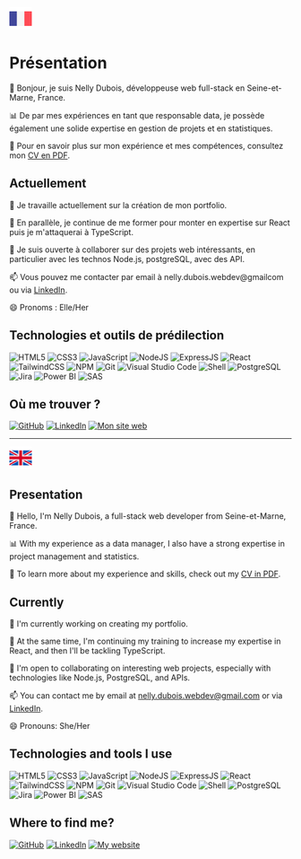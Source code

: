 <!--
**NellyDubois/NellyDubois** is a ✨ _special_ ✨ repository because its `README.md` (this file) appears on your GitHub profile.

Here are some ideas to get you started:
### Hi there 👋

- 🔭 I’m currently working on ...
- 🌱 I’m currently learning ...
- 👯 I’m looking to collaborate on ...
- 🤔 I’m looking for help with ...
- 💬 Ask me about ...
- 📫 How to reach me: ...
- 😄 Pronouns: ...
- ⚡ Fun fact: ...


-->

<!--
| ![Cover](https://github.com/NellyDubois/NellyDubois/blob/main/img/Nel_rognage_ovale-removebg-preview.png) | 
| :------------------------------------------------------: |
-->







<div style="display: inline-block; vertical-align: middle;">
  <img src="https://github.com/NellyDubois/NellyDubois/blob/main/img/france.png" alt="Drapeau Royaume-Uni" width="40">
</div>

# Présentation

👋 Bonjour, je suis Nelly Dubois, développeuse web full-stack en Seine-et-Marne, France.

📊 De par mes expériences en tant que responsable data, je possède également une solide expertise en gestion de projets et en statistiques.

📄 Pour en savoir plus sur mon expérience et mes compétences, consultez mon [CV en PDF](https://github.com/NellyDubois/NellyDubois/blob/main/img/Nelly_DUBOIS_dev_web_VF.pdf). 


## Actuellement

🔭 Je travaille actuellement sur la création de mon portfolio.

🌱 En parallèle, je continue de me former pour monter en expertise sur React puis je m'attaquerai à TypeScript.

👯 Je suis ouverte à collaborer sur des projets web intéressants, en particulier avec les technos Node.js, postgreSQL, avec des API.

📫 Vous pouvez me contacter par email à nelly.dubois.webdev@gmailcom ou via [LinkedIn](https://www.linkedin.com/in/nellydubois/).

😄 Pronoms : Elle/Her


## Technologies et outils de prédilection

![HTML5](https://img.shields.io/badge/HTML5-E34F26?logo=html5&logoColor=white)
![CSS3](https://img.shields.io/badge/CSS3-1572B6?logo=css3&logoColor=white)
![JavaScript](https://img.shields.io/badge/JavaScript-F7DF1E?logo=javascript&logoColor=black)
![NodeJS](https://img.shields.io/badge/NodeJS-339933?logo=node.js&logoColor=white)
![ExpressJS](https://img.shields.io/badge/ExpressJS-000000?logo=express&logoColor=white)
![React](https://img.shields.io/badge/React-61DAFB?logo=react&logoColor=white)
![TailwindCSS](https://img.shields.io/badge/TailwindCSS-06B6D4?logo=tailwindcss&logoColor=white)
![NPM](https://img.shields.io/badge/NPM-CB3837?logo=npm&logoColor=white)
![Git](https://img.shields.io/badge/Git-F05032?logo=git&logoColor=white)
![Visual Studio Code](https://img.shields.io/badge/Visual_Studio_Code-007ACC?logo=visual-studio-code&logoColor=white)
![Shell](https://img.shields.io/badge/Shell-4EAA25?logo=gnu-bash&logoColor=white)
![PostgreSQL](https://img.shields.io/badge/PostgreSQL-336791?logo=postgresql&logoColor=white)
![Jira](https://img.shields.io/badge/Jira-0052CC?logo=jira&logoColor=white)
![Power BI](https://img.shields.io/badge/Power_BI-F2C811?logo=power-bi&logoColor=black)
![SAS](https://img.shields.io/badge/SAS-004990?logo=sas&logoColor=white)

## Où me trouver ?

[![GitHub](https://img.shields.io/badge/GitHub-181717?logo=github&logoColor=white)](https://github.com/NellyDubois/)
[![LinkedIn](https://img.shields.io/badge/LinkedIn-0077B5?logo=linkedin&logoColor=white)](https://www.linkedin.com/in/nellydubois/)
[![Mon site web](https://img.shields.io/badge/Mon%20site-2DD4BF)](https://webdev-nelly-dubois.netlify.app/)


---

<div style="display: inline-block; vertical-align: middle;">
  <img src="https://github.com/NellyDubois/NellyDubois/blob/main/img/united-kingdom.png" alt="Drapeau Royaume-Uni" width="40">
</div>

## Presentation

👋 Hello, I'm Nelly Dubois, a full-stack web developer from Seine-et-Marne, France.

📊 With my experience as a data manager, I also have a strong expertise in project management and statistics.

📄 To learn more about my experience and skills, check out my [CV in PDF](https://github.com/NellyDubois/NellyDubois/blob/main/img/Nelly_DUBOIS_dev_web_VF.pdf).

## Currently

🔭 I'm currently working on creating my portfolio.

🌱 At the same time, I'm continuing my training to increase my expertise in React, and then I'll be tackling TypeScript.

👯 I'm open to collaborating on interesting web projects, especially with technologies like Node.js, PostgreSQL, and APIs.

📫 You can contact me by email at nelly.dubois.webdev@gmail.com or via [LinkedIn](https://www.linkedin.com/in/nellydubois/).

😄 Pronouns: She/Her


## Technologies and tools I use

![HTML5](https://img.shields.io/badge/HTML5-E34F26?logo=html5&logoColor=white)
![CSS3](https://img.shields.io/badge/CSS3-1572B6?logo=css3&logoColor=white)
![JavaScript](https://img.shields.io/badge/JavaScript-F7DF1E?logo=javascript&logoColor=black)
![NodeJS](https://img.shields.io/badge/NodeJS-339933?logo=node.js&logoColor=white)
![ExpressJS](https://img.shields.io/badge/ExpressJS-000000?logo=express&logoColor=white)
![React](https://img.shields.io/badge/React-61DAFB?logo=react&logoColor=white)
![TailwindCSS](https://img.shields.io/badge/TailwindCSS-06B6D4?logo=tailwindcss&logoColor=white)
![NPM](https://img.shields.io/badge/NPM-CB3837?logo=npm&logoColor=white)
![Git](https://img.shields.io/badge/Git-F05032?logo=git&logoColor=white)
![Visual Studio Code](https://img.shields.io/badge/Visual_Studio_Code-007ACC?logo=visual-studio-code&logoColor=white)
![Shell](https://img.shields.io/badge/Shell-4EAA25?logo=gnu-bash&logoColor=white)
![PostgreSQL](https://img.shields.io/badge/PostgreSQL-336791?logo=postgresql&logoColor=white)
![Jira](https://img.shields.io/badge/Jira-0052CC?logo=jira&logoColor=white)
![Power BI](https://img.shields.io/badge/Power_BI-F2C811?logo=power-bi&logoColor=black)
![SAS](https://img.shields.io/badge/SAS-004990?logo=sas&logoColor=white)

## Where to find me?

[![GitHub](https://img.shields.io/badge/GitHub-181717?logo=github&logoColor=white)](https://github.com/NellyDubois/)
[![LinkedIn](https://img.shields.io/badge/LinkedIn-0077B5?logo=linkedin&logoColor=white)](https://www.linkedin.com/in/nellydubois/)
[![My website](https://img.shields.io/badge/Mon%20site-2DD4BF)](https://webdev-nelly-dubois.netlify.app/)





